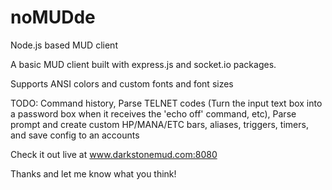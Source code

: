 # noMUDde
Node.js based MUD client

A basic MUD client built with express.js and socket.io packages.

Supports ANSI colors and custom fonts and font sizes
   
TODO: Command history, Parse TELNET codes (Turn the input text box into a password box when it receives the 'echo off' command, etc), Parse prompt and create custom HP/MANA/ETC bars, aliases, triggers, timers, and save config to an accounts

Check it out live at www.darkstonemud.com:8080

Thanks and let me know what you think!
